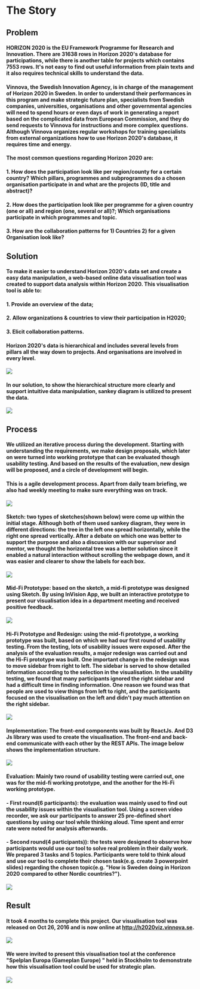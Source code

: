 The Story
=========

Problem
-------

#### HORIZON 2020 is the EU Framework Programme for Research and Innovation. There are 31638 rows in Horizon 2020's database for participations, while there is another table for projects which contains 7553 rows. It's not easy to find out useful information from plain texts and it also requires technical skills to understand the data.  

#### Vinnova, the Swedish Innovation Agency, is in charge of the management of Horizon 2020 in Sweden. In order to understand their performances in this program and make strategic future plan, specialists from Swedish companies, universities, organisations and other governmental agencies will need to spend hours or even days of work in generating a report based on the complicated data from European Commission, and they do send requests to Vinnova for instructions and more complex questions. Although Vinnova organizes regular workshops for training specialists from external organizations how to use Horizon 2020's database, it requires time and energy.  

#### The most common questions regarding Horizon 2020 are:  

#### 1\. How does the participation look like per region/county for a certain country? Which pillars, programmes and subprogrammes do a chosen organisation participate in and what are the projects (ID, title and abstract)?  

#### 2\. How does the participation look like per programme for a given country (one or all) and region (one, several or all)?; Which organisations participate in which programmes and topic.  

#### 3\. How are the collaboration patterns for 1) Countries 2) for a given Organisation look like?  

Solution
--------

#### To make it easier to understand Horizon 2020's data set and create a easy data manipulation, a web-based online data visualisation tool was created to support data analysis within Horizon 2020. This visualisation tool is able to:  

#### 1\. Provide an overview of the data;  

#### 2\. Allow organizations & countries to view their participation in H2020;  

#### 3\. Elicit collaboration patterns.  

#### Horizon 2020's data is hierarchical and includes several levels from pillars all the way down to projects. And organisations are involved in every level.  

![](https://raw.githubusercontent.com/yangzhihao519/site/master/src/images/portfolio/h2020_cover.png)

#### In our solution, to show the hierarchical structure more clearly and support intuitive data manipulation, sankey diagram is utilized to present the data.  

![](https://raw.githubusercontent.com/yangzhihao519/site/master/src/images/portfolio/h2020_solution_data_visualisation.png)

Process
-------

#### We utilized an iterative process during the development. Starting with understanding the requirements, we make design proposals, which later on were turned into working prototype that can be evaluated though usability testing. And based on the results of the evaluation, new design will be proposed, and a circle of development will begin.  

#### This is a agile development process. Apart from daily team briefing, we also had weekly meeting to make sure everything was on track.  

![](https://raw.githubusercontent.com/yangzhihao519/site/master/src/images/portfolio/h2020_process_weekly_meetings.png)

#### Sketch: two types of sketches(shown below) were come up within the initial stage. Although both of them used sankey diagram, they were in different directions: the tree in the left one spread horizontally, while the right one spread vertically. After a debate on which one was better to support the purpose and also a discussion with our supervisor and mentor, we thought the horizontal tree was a better solution since it enabled a natural interaction without scrolling the webpage down, and it was easier and clearer to show the labels for each box.  

![](https://raw.githubusercontent.com/yangzhihao519/site/master/src/images/portfolio/h2020_process_sketch.png)

#### Mid-Fi Prototype: based on the sketch, a mid-fi prototype was designed using Sketch. By using InVision App, we built an interactive prototype to present our visualisation idea in a department meeting and received positive feedback.  

![](https://raw.githubusercontent.com/yangzhihao519/site/master/src/images/portfolio/h2020_process_midfi_prototype.png)

#### Hi-Fi Prototype and Redesign: using the mid-fi prototype, a working prototype was built, based on which we had our first round of usability testing. From the testing, lots of usability issues were exposed. After the analysis of the evaluation results, a major redesign was carried out and the Hi-Fi prototype was built. One important change in the redesign was to move sidebar from right to left. The sidebar is served to show detailed information according to the selection in the visualisation. In the usability testing, we found that many participants ignored the right sidebar and had a difficult time in finding information. One reason we found was that people are used to view things from left to right, and the participants focused on the visualisation on the left and didn't pay much attention on the right sidebar.  

![](https://raw.githubusercontent.com/yangzhihao519/site/master/src/images/portfolio/h2020_process_highfi_prototype.png)

#### Implementation: The front-end components was built by ReactJs. And D3 Js library was used to create the visualisation. The front-end and back-end communicate with each other by the REST APIs. The image below shows the implementation structure.  

![](https://raw.githubusercontent.com/yangzhihao519/site/master/src/images/portfolio/h2020_process_implementation.png)

#### Evaluation: Mainly two round of usability testing were carried out, one was for the mid-fi working prototype, and the another for the Hi-Fi working prototype.  

#### \- First round(6 participants): the evaluation was mainly used to find out the usability issues within the visualisation tool. Using a screen video recorder, we ask our participants to answer 25 pre-defined short questions by using our tool while thinking aloud. Time spent and error rate were noted for analysis afterwards.  

#### \- Second round(4 participants)): the tests were designed to observe how participants would use our tool to solve real problem in their daily work. We prepared 3 tasks and 5 topics. Participants were told to think aloud and use our tool to complete their chosen task(e.g. create 3 powerpoint slides) regarding the chosen topic(e.g. "How is Sweden doing in Horizon 2020 compared to other Nordic countries?").  

![](https://raw.githubusercontent.com/yangzhihao519/site/master/src/images/portfolio/h2020_process_evaluation.png)

Result
------

#### It took 4 months to complete this project. Our visualisation tool was released on Oct 26, 2016 and is now online at http://h2020viz.vinnova.se.  

![](https://raw.githubusercontent.com/yangzhihao519/site/master/src/images/portfolio/h2020_results_final.png)

#### We were invited to present this visualisation tool at the conference "Spelplan Europa (Gameplan Europe) " held in Stockholm to demonstrate how this visualisation tool could be used for strategic plan.  

![](https://raw.githubusercontent.com/yangzhihao519/site/master/src/images/portfolio/h2020_results_conference.png)